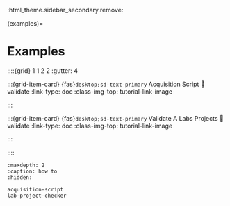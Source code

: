 :html_theme.sidebar_secondary.remove:

(examples)=
# Examples


::::{grid} 1 1 2 2
:gutter: 4


:::{grid-item-card} {fas}`desktop;sd-text-primary` Acquisition Script
:link: validate
:link-type: doc
:class-img-top: tutorial-link-image


:::


:::{grid-item-card} {fas}`desktop;sd-text-primary` Validate A Labs Projects
:link: validate
:link-type: doc
:class-img-top: tutorial-link-image


:::

::::


```{toctree}
:maxdepth: 2
:caption: how to
:hidden:

acquisition-script
lab-project-checker

```

